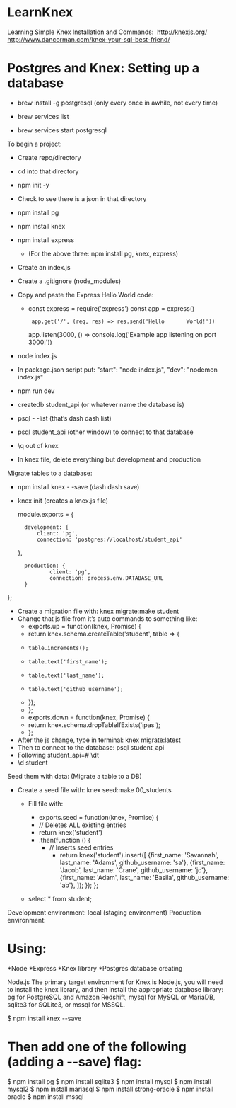 # LearnKnex
Learning Simple Knex Installation and Commands:  http://knexjs.org/       http://www.dancorman.com/knex-your-sql-best-friend/


# Postgres and Knex: Setting up a database
- brew install -g postgresql
	(only every once in awhile, not every time)

- brew services list

- brew services start postgresql



To begin a project:
- Create repo/directory
- cd into that directory
- npm init -y
- Check to see there is a json in that directory
- npm install pg 
- npm install knex
- npm install express
    - (For the above three: npm install pg, knex, express)
- Create an index.js
- Create a .gitignore    (node_modules)
- Copy and paste the Express Hello World code: 
    - const express = require('express')
	      const app = express()

	       app.get('/', (req, res) => res.send('Hello 		World!'))

		app.listen(3000, () => console.log('Example app listening on port 3000!'))

- node index.js
- In package.json script put: "start": "node index.js",
    								"dev": "nodemon index.js"
- npm run dev
- createdb student_api (or whatever name the database is)
- psql - -list (that’s dash dash list)
- psql student_api (other window) to connect to that database
- \q out of knex
- In knex file, delete everything but development and production





Migrate tables to a database:
- npm install knex - -save (dash dash save)
- knex init (creates a knex.js file)

	module.exports = {

  		development: {
    		client: 'pg',
    		connection: 'postgres://localhost/student_api'
  	},

  		production: {
    			client: 'pg',
    			connection: process.env.DATABASE_URL
  		}

};

- Create a migration file with: knex migrate:make student
- Change that js file from it’s auto commands to something like: 
    - exports.up = function(knex, Promise) {
    -   return knex.schema.createTable('student', table => {
    -     table.increments();
    -     table.text('first_name');
    -     table.text('last_name');
    -     table.text('github_username');
    -   });
    - };
    - exports.down = function(knex, Promise) {
    -   return knex.schema.dropTableIfExists('ipas');
    - };
- After the js change, type in terminal:   knex migrate:latest
- Then to connect to the database: psql student_api
- Following student_api=# \dt
- \d student

Seed them with data:
(Migrate a table to a DB)

- Create a seed file with: knex seed:make 00_students
    - Fill file with: 
        - exports.seed = function(knex, Promise) {
        - // Deletes ALL existing entries
        - return knex('student')
        - .then(function () {
            - // Inserts seed entries
                - return knex('student').insert([
        				{first_name: 'Savannah', last_name: 'Adams', github_username: 'sa'},
        				{first_name: 'Jacob', last_name: 'Crane', github_username: 'jc'},
        				{first_name: 'Adam', last_name: 'Basila', github_username: 'ab'},
      			]);
   		 });
	};

    - select * from student;

Development environment: local (staging environment)
Production environment: 




# Using:
*Node
*Express
*Knex library
*Postgres database creating









Node.js
The primary target environment for Knex is Node.js, you will need to install the knex library, 
and then install the appropriate database library: pg for PostgreSQL and Amazon Redshift, 
mysql for MySQL or MariaDB, sqlite3 for SQLite3, or mssql for MSSQL.

$ npm install knex --save

# Then add one of the following (adding a --save) flag:
$ npm install pg
$ npm install sqlite3
$ npm install mysql
$ npm install mysql2
$ npm install mariasql
$ npm install strong-oracle
$ npm install oracle
$ npm install mssql

